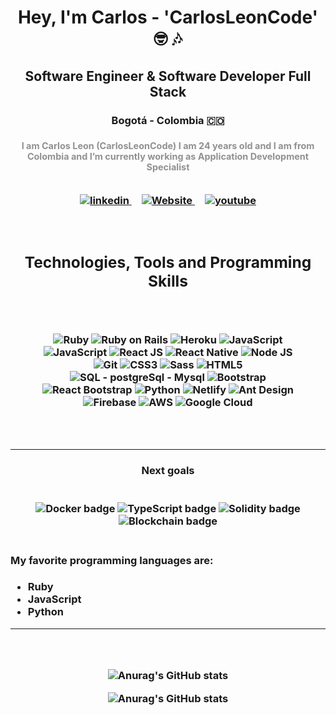 <h1 align="center"> Hey, I'm Carlos - 'CarlosLeonCode' 🤓 🎶</h1>
<h2 align="center"> Software Engineer & Software Developer Full Stack </h2>
<h3 align="center"> Bogotá - Colombia 🇨🇴 <h3>
<p style="margin-top: 1rem; font-size: 0.9rem; color: #919191" align="center">
I am Carlos Leon (CarlosLeonCode) I am 24 years old and I am from Colombia and 
I’m currently working as Application Development Specialist
</p>
<br />  
<!-- Social Media -->
<div align="center">
  <a href="https://www.linkedin.com/in/carlos-esteban-le%C3%B3n-pinilla/" target="_blank" style="margin: 0.5rem"> 
    <img src="https://img.shields.io/badge/Linkedin-212d3c?style=for-the-badge&logo=linkedin&logoColor=white" alt="linkedin">
  </a>
  <a href="https://carlosleoncode.com/" target="_blank" style="margin: 0.5rem"> 
    <img src="https://img.shields.io/badge/Website-212d3c?style=for-the-badge" alt="Website">
  </a>
  <a href="https://www.youtube.com/channel/UCsPVYNJKlMnAdQyGe1CdgBA" target="_blank" style="margin: 0.5rem"> 
    <img src="https://img.shields.io/badge/YouTube-212d3c?style=for-the-badge&logo=youtube&logoColor=white" alt="youtube">
  </a>
</div>
<br />  <br />  
<!-- Stack, Tools and Skills -->
<div>
  <h2 align="center"> Technologies, Tools and Programming Skills </h2>
  <div style="padding: 2rem;" align="center">

  <img src="https://img.shields.io/badge/Ruby-212d3c?style=for-the-badge&logo=ruby" alt="Ruby"></img>
  <img src="https://img.shields.io/badge/Ruby%20on%20Rails-212d3c?style=for-the-badge&logo=ruby" alt="Ruby on Rails"></img>
  <img src="https://img.shields.io/badge/Heroku-212d3c?style=for-the-badge&logo=heroku" alt="Heroku"></img>
  <img src="https://img.shields.io/badge/JavaScript-212d3c?style=for-the-badge&logo=javascript&logoColor=white" alt="JavaScript"></img>
  <img src="https://img.shields.io/badge/JavaScript-212d3c?style=for-the-badge&logo=javascript&logoColor=white" alt="JavaScript"></img>
  <img src="https://img.shields.io/badge/React%20JS-212d3c?style=for-the-badge&logo=react&logoColor=white" alt="React JS"></img>
  <img src="https://img.shields.io/badge/React%20Native-212d3c?style=for-the-badge&logo=react&logoColor=white" alt="React Native"></img>
  <img src="https://img.shields.io/badge/Node%20JS-212d3c?style=for-the-badge&logo=javascript&logoColor=white" alt="Node JS"></img>
  <img src="https://img.shields.io/badge/Git-212d3c?style=for-the-badge&logo=git&logoColor=white" alt="Git"></img>
  <img src="https://img.shields.io/badge/CSS3-212d3c?style=for-the-badge&logo=css3&logoColor=white" alt="CSS3"></img>
  <img src="https://img.shields.io/badge/Sass-212d3c?style=for-the-badge&logo=sass&logoColor=white" alt="Sass"></img>
  <img src="https://img.shields.io/badge/HTML5-212d3c?style=for-the-badge&logo=html5&logoColor=white" alt="HTML5"></img>
  <img src="https://img.shields.io/badge/MysQL%20%7C%20PostgreSql-212d3c?style=for-the-badge&logo=mysql&logoColor=white" alt="SQL - postgreSql - Mysql"></img>
  <img src="https://img.shields.io/badge/Bootstrap-212d3c?style=for-the-badge&logo=bootstrap&logoColor=white" alt="Bootstrap"></img>
  <img src="https://img.shields.io/badge/React%20Bootstrap-212d3c?style=for-the-badge&logo=bootstrap&logoColor=white" alt="React Bootstrap"></img>
  <img src="https://img.shields.io/badge/Python-212d3c?style=for-the-badge&logo=python&logoColor=white" alt="Python"></img>
  <img src="https://img.shields.io/badge/Netlify-212d3c?style=for-the-badge&logo=netlify&logoColor=white" alt="Netlify"></img>
  <img src="https://img.shields.io/badge/Ant%20Design-212d3c?style=for-the-badge&logo=antdesign&logoColor=white" alt="Ant Design"></img>
  <img src="https://img.shields.io/badge/Firebase-212d3c?style=for-the-badge&logo=firebase&logoColor=white" alt="Firebase"></img>
  <img src="https://img.shields.io/badge/AWS-212d3c?style=for-the-badge&logo=amazon&logoColor=white" alt="AWS"></img>
  <img src="https://img.shields.io/badge/Google%20Cloud-212d3c?style=for-the-badge&logo=googlecloud&logoColor=black" alt="Google Cloud"></img>
  </div>
</div>

<hr/>

<div>
  <h4 align="center"> Next goals </h4>
  <br />  
  <div align="center">
    <img src="https://img.shields.io/badge/Docker-202124?style=for-the-badge" alt="Docker badge"></img>
    <img src="https://img.shields.io/badge/TypeScript-202124?style=for-the-badge" alt="TypeScript badge"></img>
    <img src="https://img.shields.io/badge/Solidity-202124?style=for-the-badge" alt="Solidity badge"></img>
    <img src="https://img.shields.io/badge/Blockchain-202124?style=for-the-badge" alt="Blockchain badge"></img>
  </div>
</div>
<br />  
<div>
  <h4> My favorite programming languages are: </h4>

  <ul>
    <li>Ruby</li>
    <li>JavaScript</li>
    <li>Python</li>
  </ul>
</div>

<hr />

<div align="center" style="padding: 2rem">

![Anurag's GitHub stats](https://github-readme-stats.vercel.app/api?username=CarlosLeonCode&show_icons=true&count_private=true&custom_title=Account&nbsp;stats)

![Anurag's GitHub stats](https://github-readme-stats.vercel.app/api/top-langs?username=CarlosLeonCode&show_icons=true&count_private=true&custom_title=Top&nbsp;programming&nbsp;languages&langs_count=10)
</div>
